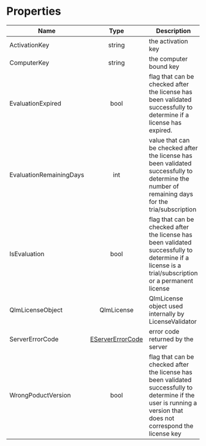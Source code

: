 # Properties

| Name                    |                                   Type                                  | Description                                                                                                                                                       |
| ----------------------- | :---------------------------------------------------------------------: | ----------------------------------------------------------------------------------------------------------------------------------------------------------------- |
| ActivationKey           |                                  string                                 | the activation key                                                                                                                                                |
| ComputerKey             |                                  string                                 | the computer bound key                                                                                                                                            |
| EvaluationExpired       |                                   bool                                  | flag that can be checked after the license has been validated successfully to determine if a license has expired.                                                 |
| EvaluationRemainingDays |                                   int                                   | value that can be checked after the license has been validated successfully to determine the number of remaining days for the tria/subscription                   |
| IsEvaluation            |                                   bool                                  | flag that can be checked after the license has been validated successfully to determine if a license is a trial/subscription or a permanent license               |
| QlmLicenseObject        |                                QlmLicense                               | QlmLicense object used internally by LicenseValidator                                                                                                             |
| ServerErrorCode         | [EServerErrorCode](https://soraco.readme.io/reference/eservererrorcode) | error code returned by the server                                                                                                                                 |
| WrongPoductVersion      |                                   bool                                  | flag that can be checked after the license has been validated successfully to determine if the user is running a version that does not correspond the license key |

